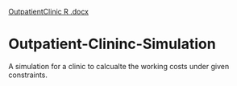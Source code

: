 [OutpatientClinic R .docx](https://github.com/h-grover10/Outpatient-Clininc-Simulation/files/6912241/OutpatientClinic.R.docx)
# Outpatient-Clininc-Simulation
A simulation for a clinic to calcualte the working costs under given constraints.
